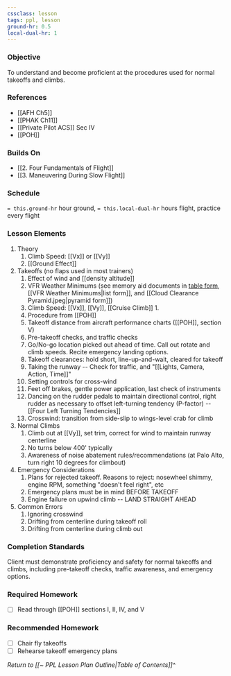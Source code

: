 ```yaml
---
cssclass: lesson
tags: ppl, lesson
ground-hr: 0.5
local-dual-hr: 1
---
```

### Objective
To understand and become proficient at the procedures used for normal takeoffs and climbs. 

### References
- [[AFH Ch5]]
- [[PHAK Ch11]]
- [[Private Pilot ACS]] Sec IV
- [[POH]]

### Builds On
- [[2. Four Fundamentals of Flight]]
- [[3. Maneuvering During Slow Flight]]

### Schedule
`= this.ground-hr` hour ground, `= this.local-dual-hr` hours flight, practice every flight

### Lesson Elements
1. Theory
	1. Climb Speed: [[Vx]] or [[Vy]]
	2. [[Ground Effect]]
2. Takeoffs (no flaps used in most trainers)
	1. Effect of wind and [[density altitude]]
	2. VFR Weather Minimums (see memory aid documents in [table form](https://www.faasafety.gov/files/gslac/courses/content/25/185/vfr%20weather%20minimums.pdf), [[VFR Weather Minimums|list form]], and [[Cloud Clearance Pyramid.jpeg|pyramid form]])
	3. Climb Speed: [[Vx]], [[Vy]], [[Cruise Climb]]
		1. 
	4. Procedure from [[POH]]
	5. Takeoff distance from aircraft performance charts ([[POH]], section V)
	6. Pre-takeoff checks, and traffic checks
	7. Go/No-go location picked out ahead of time. Call out rotate and climb speeds. Recite emergency landing options.
	8. Takeoff clearances: hold short, line-up-and-wait, cleared for takeoff
	9. Taking the runway -- Check for traffic, and "[[Lights, Camera, Action, Time]]"
	10. Setting controls for cross-wind
	11. Feet off brakes, gentle power application, last check of instruments
	12. Dancing on the rudder pedals to maintain directional control, right rudder as necessary to offset left-turning tendency (P-factor) -- [[Four Left Turning Tendencies]]
	13. Crosswind: transition from side-slip to wings-level crab for climb
3. Normal Climbs
	1. Climb out at [[Vy]], set trim, correct for wind to maintain runway centerline
	2. No turns below 400' typically
	3. Awareness of noise abatement rules/recommendations (at Palo Alto, turn right 10 degrees for climbout)
4. Emergency Considerations
	1. Plans for rejected takeoff. Reasons to reject: nosewheel shimmy, engine RPM, something "doesn't feel right", etc
	2. Emergency plans must be in mind BEFORE TAKEOFF
	3. Engine failure on upwind climb -- LAND STRAIGHT AHEAD
5. Common Errors
	1. Ignoring crosswind
	2. Drifting from centerline during takeoff roll
	3. Drifting from centerline during climb out

### Completion Standards
Client must demonstrate proficiency and safety for normal takeoffs and climbs, including pre-takeoff checks, traffic awareness, and emergency options.

### Required Homework
 - [ ] Read through [[POH]] sections I, II, IV, and V

### Recommended Homework 
- [ ] Chair fly takeoffs
- [ ] Rehearse takeoff emergency plans

*Return to [[~ PPL Lesson Plan Outline|Table of Contents]]^*